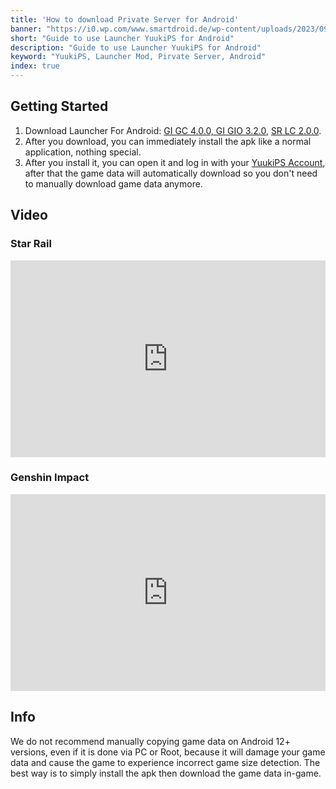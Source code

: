 ```yaml
---
title: 'How to download Private Server for Android'
banner: "https://i0.wp.com/www.smartdroid.de/wp-content/uploads/2023/09/Android-Hero.jpg"
short: "Guide to use Launcher YuukiPS for Android"
description: "Guide to use Launcher YuukiPS for Android"
keyword: "YuukiPS, Launcher Mod, Pirvate Server, Android"
index: true
---
```


## Getting Started

1. Download Launcher For Android: [GI GC 4.0.0, GI GIO 3.2.0](/game/genshin-impact), [SR LC 2.0.0](/game/star-rail).
2. After you download, you can immediately install the apk like a normal application, nothing special.
3. After you install it, you can open it and log in with your [YuukiPS Account](/account/home), after that the game data will automatically download so you don't need to manually download game data anymore.

## Video

### Star Rail
<iframe width="100%" height="315" src="https://www.youtube.com/embed/7HVx_y2vJlw?si=HoOJSvxWalVSzto4" title="YouTube video player" frameborder="0" allow="accelerometer; autoplay; clipboard-write; encrypted-media; gyroscope; picture-in-picture; web-share" allowfullscreen></iframe>

### Genshin Impact
<iframe width="100%" height="315" src="https://www.youtube.com/embed/-Y69yC6htxQ?si=YfS2snWRY6-imt5L" title="YouTube video player" frameborder="0" allow="accelerometer; autoplay; clipboard-write; encrypted-media; gyroscope; picture-in-picture; web-share" allowfullscreen></iframe>

## Info
We do not recommend manually copying game data on Android 12+ versions, even if it is done via PC or Root, because it will damage your game data and cause the game to experience incorrect game size detection. The best way is to simply install the apk then download the game data in-game.